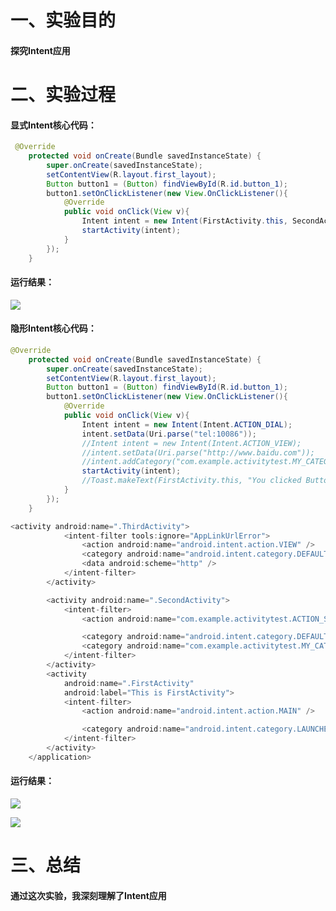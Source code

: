 # 一、实验目的

#### 探究Intent应用



# 二、实验过程

#### 显式Intent核心代码：

```java
 @Override
    protected void onCreate(Bundle savedInstanceState) {
        super.onCreate(savedInstanceState);
        setContentView(R.layout.first_layout);
        Button button1 = (Button) findViewById(R.id.button_1);
        button1.setOnClickListener(new View.OnClickListener(){
            @Override
            public void onClick(View v){
                Intent intent = new Intent(FirstActivity.this, SecondActivity.class);
                startActivity(intent);
            }
        });
    }
```

#### 运行结果：

![](https://github.com/irrigate-brain/2018118143_Android/blob/homework/Intent%E5%BA%94%E7%94%A8/1.png?raw=true)



#### 隐形Intent核心代码：

```java
@Override
    protected void onCreate(Bundle savedInstanceState) {
        super.onCreate(savedInstanceState);
        setContentView(R.layout.first_layout);
        Button button1 = (Button) findViewById(R.id.button_1);
        button1.setOnClickListener(new View.OnClickListener(){
            @Override
            public void onClick(View v){
                Intent intent = new Intent(Intent.ACTION_DIAL);
                intent.setData(Uri.parse("tel:10086"));
                //Intent intent = new Intent(Intent.ACTION_VIEW);
                //intent.setData(Uri.parse("http://www.baidu.com"));
                //intent.addCategory("com.example.activitytest.MY_CATEGORY");
                startActivity(intent);
                //Toast.makeText(FirstActivity.this, "You clicked Button 1", Toast.LENGTH_SHORT).show();
            }
        });
    }

<activity android:name=".ThirdActivity">
            <intent-filter tools:ignore="AppLinkUrlError">
                <action android:name="android.intent.action.VIEW" />
                <category android:name="android.intent.category.DEFAULT" />
                <data android:scheme="http" />
            </intent-filter>
        </activity>

        <activity android:name=".SecondActivity">
            <intent-filter>
                <action android:name="com.example.activitytest.ACTION_START" />

                <category android:name="android.intent.category.DEFAULT" />
                <category android:name="com.example.activitytest.MY_CATEGORY" />
            </intent-filter>
        </activity>
        <activity
            android:name=".FirstActivity"
            android:label="This is FirstActivity">
            <intent-filter>
                <action android:name="android.intent.action.MAIN" />

                <category android:name="android.intent.category.LAUNCHER" />
            </intent-filter>
        </activity>
    </application>
```

#### 运行结果：

![](https://github.com/irrigate-brain/2018118143_Android/blob/homework/Intent%E5%BA%94%E7%94%A8/2.png?raw=true)

![](https://github.com/irrigate-brain/2018118143_Android/blob/homework/Intent%E5%BA%94%E7%94%A8/3.png?raw=true)



# 三、总结

#### 通过这次实验，我深刻理解了Intent应用

